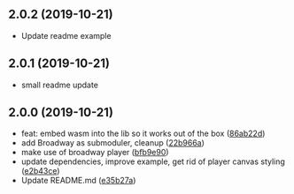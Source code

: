 ## 2.0.2 (2019-10-21)
* Update readme example

## 2.0.1 (2019-10-21)
* small readme update

## 2.0.0 (2019-10-21)

* feat: embed wasm into the lib so it works out of the box ([86ab22d](https://github.com/matijagaspar/ws-avc-player/commit/86ab22d))
* add Broadway as submoduler, cleanup ([22b966a](https://github.com/matijagaspar/ws-avc-player/commit/22b966a))
* make use of broadway player ([bfb9e90](https://github.com/matijagaspar/ws-avc-player/commit/bfb9e90))
* update dependencies, improve example, get rid of player canvas styling ([e2b43ce](https://github.com/matijagaspar/ws-avc-player/commit/e2b43ce))
* Update README.md ([e35b27a](https://github.com/matijagaspar/ws-avc-player/commit/e35b27a))



